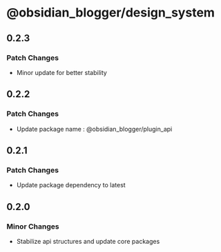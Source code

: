 # @obsidian_blogger/design_system

## 0.2.3

### Patch Changes

- Minor update for better stability

## 0.2.2

### Patch Changes

- Update package name : @obsidian_blogger/plugin_api

## 0.2.1

### Patch Changes

- Update package dependency to latest

## 0.2.0

### Minor Changes

- Stabilize api structures and update core packages
